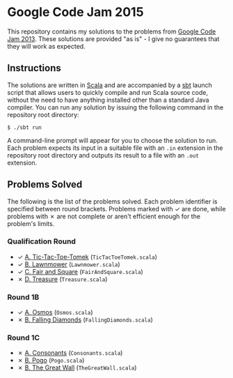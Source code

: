 # Google Code Jam 2015

This repository contains my solutions to the problems from [Google Code Jam 2013][1]. These solutions are provided "as is" - I give no guarantees that they will work as expected.

## Instructions

The solutions are written in [Scala][2] and are accompanied by a [sbt][3] launch script that allows users to quickly compile and run Scala source code, without the need to have anything installed other than a standard Java compiler. You can run any solution by issuing the following command in the repository root directory:

    $ ./sbt run

A command-line prompt will appear for you to choose the solution to run. Each problem expects its input in a suitable file with an `.in` extension in the repository root directory and outputs its result to a file with an `.out` extension.

## Problems Solved

The following is the list of the problems solved. Each problem identifier is specified between round brackets. Problems marked with ✓ are done, while problems with ✗ are not complete or aren't efficient enough for the problem's limits.

### Qualification Round

* ✓ [A. Tic-Tac-Toe-Tomek][qualA] (`TicTacToeTomek.scala`)
* ✓ [B. Lawnmower][qualB] (`Lawnmower.scala`)
* ✓ [C. Fair and Square][qualC] (`FairAndSquare.scala`)
* ✗ [D. Treasure][qualD] (`Treasure.scala`)

### Round 1B

* ✓ [A. Osmos][round1bA] (`Osmos.scala`)
* ✗ [B. Falling Diamonds][round1bB] (`FallingDiamonds.scala`)

### Round 1C

* ✗ [A. Consonants][round1cA] (`Consonants.scala`)
* ✗ [B. Pogo][round1cB] (`Pogo.scala`)
* ✗ [B. The Great Wall][round1cC] (`TheGreatWall.scala`)

[1]: https://code.google.com/codejam
[2]: http://www.scala-lang.org
[3]: http://www.scala-sbt.org
[qualA]: https://code.google.com/codejam/contest/2270488/dashboard#s=p0
[qualB]: https://code.google.com/codejam/contest/2270488/dashboard#s=p1
[qualC]: https://code.google.com/codejam/contest/2270488/dashboard#s=p2
[qualD]: https://code.google.com/codejam/contest/2270488/dashboard#s=p3
[round1bA]: https://code.google.com/codejam/contest/2434486/dashboard#s=p0
[round1bB]: https://code.google.com/codejam/contest/2434486/dashboard#s=p1
[round1cA]: https://code.google.com/codejam/contest/2437488/dashboard#s=p0
[round1cB]: https://code.google.com/codejam/contest/2437488/dashboard#s=p1
[round1cC]: https://code.google.com/codejam/contest/2437488/dashboard#s=p2
